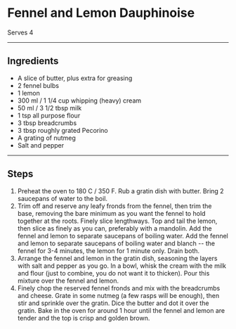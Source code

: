 # Fennel and Lemon Dauphinoise

Serves 4

---

## Ingredients

* A slice of butter, plus extra for greasing
* 2 fennel bulbs
* 1 lemon
* 300 ml / 1 1/4 cup whipping (heavy) cream
* 50 ml / 3 1/2 tbsp milk
* 1 tsp all purpose flour
* 3 tbsp breadcrumbs
* 3 tbsp roughly grated Pecorino
* A grating of nutmeg
* Salt and pepper

---

## Steps

1.  Preheat the oven to 180 C / 350 F. Rub a gratin dish with butter. Bring 2 saucepans of water to the boil.
2.  Trim off and reserve any leafy fronds from the fennel, then trim the base, removing the bare minimum as you want the fennel to hold together at the roots. Finely slice lengthways. Top and tail the lemon, then slice as finely as you can, preferably with a mandolin. Add the fennel and lemon to separate saucepans of boiling water. Add the fennel and lemon to separate saucepans of boiling water and blanch -- the fennel for 3-4 minutes, the lemon for 1 minute only. Drain both.
3.  Arrange the fennel and lemon in the gratin dish, seasoning the layers with salt and pepper as you go. In a bowl, whisk the cream with the milk and flour (just to combine, you do not want it to thicken). Pour this mixture over the fennel and lemon.
4.  Finely chop the reserved fennel fronds and mix with the breadcrumbs and cheese. Grate in some nutmeg (a few rasps will be enough), then stir and sprinkle over the gratin. Dice the butter and dot it over the gratin. Bake in the oven for around 1 hour until the fennel and lemon are tender and the top is crisp and golden brown.